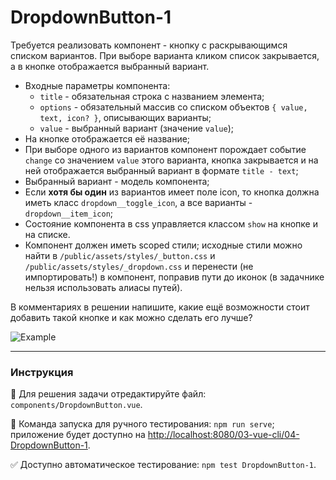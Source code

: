 # DropdownButton-1

Требуется реализовать компонент - кнопку с раскрывающимся списком вариантов. При выборе варианта кликом список закрывается, а в кнопке отображается выбранный вариант. 
- Входные параметры компонента:
    - `title` - обязательная строка с названием элемента;
    - `options` - обязательный массив со списком объектов `{ value, text, icon? }`, описывающих варианты;
    - `value` - выбранный вариант (значение `value`);
- На кнопке отображается её название;
- При выборе одного из вариантов компонент порождает событие `change` со значением `value` этого варианта, кнопка закрывается и на ней отображается выбранный вариант в формате `title - text`;
- Выбранный вариант - модель компонента;
- Если **хотя бы один** из вариантов имеет поле icon, то кнопка должна иметь класс `dropdown__toggle_icon`, а все варианты - `dropdown__item_icon`;
- Состояние компонента в css управляется классом `show` на кнопке и на списке.
- Компонент должен иметь scoped стили; исходные стили можно найти в `/public/assets/styles/_button.css` и `/public/assets/styles/_dropdown.css` и перенести (не импортировать!) в компонент, поправив пути до иконок (в задачнике нельзя использовать алиасы путей).

В комментариях в решении напишите, какие ещё возможности стоит добавить такой кнопке и как можно сделать его лучше? 

<img src="https://i.imgur.com/nYFYRAz.gif" alt="Example" />

---

### Инструкция

📝 Для решения задачи отредактируйте файл: `components/DropdownButton.vue`.

🚀 Команда запуска для ручного тестирования: `npm run serve`;<br>
приложение будет доступно на [http://localhost:8080/03-vue-cli/04-DropdownButton-1](http://localhost:8080/03-vue-cli/04-DropdownButton-1).

✅ Доступно автоматическое тестирование: `npm test DropdownButton-1`.

